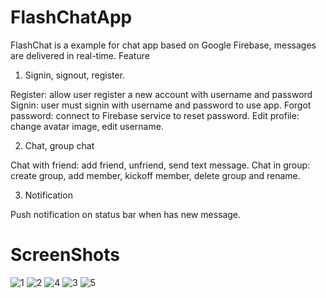 # FlashChatApp
FlashChat is a example for chat app based on Google Firebase, messages are delivered in real-time.
Feature
1. Signin, signout, register.

Register: allow user register a new account with username and password
Signin: user must signin with username and password to use app.
Forgot password: connect to Firebase service to reset password.
Edit profile: change avatar image, edit username.

2. Chat, group chat

Chat with friend: add friend, unfriend, send text message.
Chat in group: create group, add member, kickoff member, delete group and rename.

3. Notification

Push notification on status bar when has new message.


# ScreenShots


![1](https://user-images.githubusercontent.com/13920440/37145649-6b5265d4-22e7-11e8-8a39-600c1a70c67b.PNG)
![2](https://user-images.githubusercontent.com/13920440/37145651-6ddec338-22e7-11e8-84c9-36b1c306ec9b.PNG)
![4](https://user-images.githubusercontent.com/13920440/37145654-70b1e2f2-22e7-11e8-8649-47f1b3ded091.PNG)
![3](https://user-images.githubusercontent.com/13920440/37145661-7376d0ce-22e7-11e8-80ca-eb39c07fd604.PNG)
![5](https://user-images.githubusercontent.com/13920440/37145664-75e4d20c-22e7-11e8-9d52-d4d67145d3a2.PNG)
